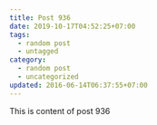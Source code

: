 ```yaml
---
title: Post 936
date: 2019-10-17T04:52:25+07:00
tags:
  - random post
  - untagged
category:
  - random post
  - uncategorized
updated: 2016-06-14T06:37:55+07:00
---
```

This is content of post 936